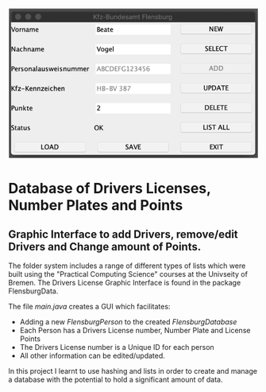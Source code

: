 
![](https://raw.githubusercontent.com/taylorkrn/Flensburg_Licenses/main/Screenshot.png)

# Database of Drivers Licenses, Number Plates and Points

## Graphic Interface to add Drivers, remove/edit Drivers and Change amount of Points.

The folder system includes a range of different types of lists which were built using the "Practical Computing Science" courses at the Univseity of Bremen. The Drivers License Graphic Interface is found in the package FlensburgData.

The file *main.java* creates a GUI which facilitates:
- Adding a new *FlensburgPerson* to the created *FlensburgDatabase*
- Each Person has a Drivers License number, Number Plate and License Points
- The Drivers License number is a Unique ID for each person
- All other information can be edited/updated.

In this project I learnt to use hashing and lists in order to create and manage a database with the potential to hold a significant amount of data.
